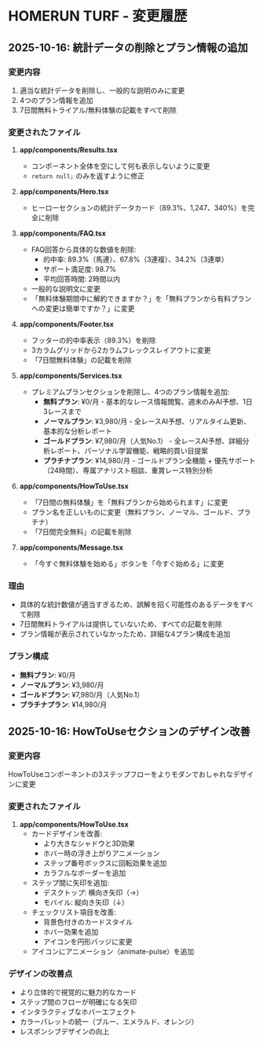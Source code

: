 # HOMERUN TURF - 変更履歴

## 2025-10-16: 統計データの削除とプラン情報の追加

### 変更内容
1. 適当な統計データを削除し、一般的な説明のみに変更
2. 4つのプラン情報を追加
3. 7日間無料トライアル/無料体験の記載をすべて削除

### 変更されたファイル

1. **app/components/Results.tsx**
   - コンポーネント全体を空にして何も表示しないように変更
   - `return null;` のみを返すように修正

2. **app/components/Hero.tsx**
   - ヒーローセクションの統計データカード（89.3%、1,247、340%）を完全に削除

3. **app/components/FAQ.tsx**
   - FAQ回答から具体的な数値を削除:
     - 的中率: 89.3%（馬連）、67.8%（3連複）、34.2%（3連単）
     - サポート満足度: 98.7%
     - 平均回答時間: 2時間以内
   - 一般的な説明文に変更
   - 「無料体験期間中に解約できますか？」を「無料プランから有料プランへの変更は簡単ですか？」に変更

4. **app/components/Footer.tsx**
   - フッターの的中率表示（89.3%）を削除
   - 3カラムグリッドから2カラムフレックスレイアウトに変更
   - 「7日間無料体験」の記載を削除

5. **app/components/Services.tsx**
   - プレミアムプランセクションを削除し、4つのプラン情報を追加:
     - **無料プラン**: ¥0/月 - 基本的なレース情報閲覧、週末のみAI予想、1日3レースまで
     - **ノーマルプラン**: ¥3,980/月 - 全レースAI予想、リアルタイム更新、基本的な分析レポート
     - **ゴールドプラン**: ¥7,980/月（人気No.1） - 全レースAI予想、詳細分析レポート、パーソナル学習機能、戦略的買い目提案
     - **プラチナプラン**: ¥14,980/月 - ゴールドプラン全機能 + 優先サポート（24時間）、専属アナリスト相談、重賞レース特別分析

6. **app/components/HowToUse.tsx**
   - 「7日間の無料体験」を「無料プランから始められます」に変更
   - プラン名を正しいものに変更（無料プラン、ノーマル、ゴールド、プラチナ）
   - 「7日間完全無料」の記載を削除

7. **app/components/Message.tsx**
   - 「今すぐ無料体験を始める」ボタンを「今すぐ始める」に変更

### 理由
- 具体的な統計数値が適当すぎるため、誤解を招く可能性のあるデータをすべて削除
- 7日間無料トライアルは提供していないため、すべての記載を削除
- プラン情報が表示されていなかったため、詳細な4プラン構成を追加

### プラン構成
- **無料プラン**: ¥0/月
- **ノーマルプラン**: ¥3,980/月
- **ゴールドプラン**: ¥7,980/月（人気No.1）
- **プラチナプラン**: ¥14,980/月

## 2025-10-16: HowToUseセクションのデザイン改善

### 変更内容
HowToUseコンポーネントの3ステップフローをよりモダンでおしゃれなデザインに変更

### 変更されたファイル

1. **app/components/HowToUse.tsx**
   - カードデザインを改善:
     - より大きなシャドウと3D効果
     - ホバー時の浮き上がりアニメーション
     - ステップ番号ボックスに回転効果を追加
     - カラフルなボーダーを追加
   - ステップ間に矢印を追加:
     - デスクトップ: 横向き矢印（→）
     - モバイル: 縦向き矢印（↓）
   - チェックリスト項目を改善:
     - 背景色付きのカードスタイル
     - ホバー効果を追加
     - アイコンを円形バッジに変更
   - アイコンにアニメーション（animate-pulse）を追加

### デザインの改善点
- より立体的で視覚的に魅力的なカード
- ステップ間のフローが明確になる矢印
- インタラクティブなホバーエフェクト
- カラーパレットの統一（ブルー、エメラルド、オレンジ）
- レスポンシブデザインの向上
